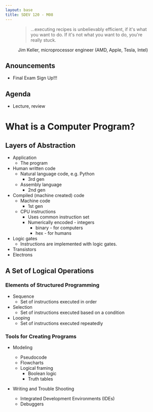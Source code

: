 ```yaml
---
layout: base
title: SDEV 120 - M08
---
```


<figure>
    <blockquote>
        ...executing recipes is unbelievably efficient, if it's what you want to do. If it's not what you want to do, you're really stuck.
    </blockquote>
    <figcaption>
        Jim Keller, microprocessor engineer (AMD, Apple, Tesla, Intel)
    </figcaption>
</figure>


## Anouncements

* Final Exam Sign Up!!!

## Agenda
 * Lecture, review

# What is a Computer Program?

## Layers of Abstraction

* Application
    * The program
* Human written code
    * Natural language code, e.g. Python 
        * 3rd gen
    * Assembly language 
        * 2nd gen
* Compiled (machine created) code 
    * Machine code
        * 1st gen
    * CPU instructions
        * Uses common instruction set
        * Numerically encoded - integers
            * binary - for computers
            * hex - for humans
* Logic gates
    * Instructions are implemented with logic gates.
* Transistors
* Electrons

## A Set of Logical Operations

### Elements of Structured Programming

* Sequence
    * Set of instructions executed in order
* Selection
    * Set of instructions executed based on a condition
* Looping
    * Set of instructions executed repeatedly

### Tools for Creating Programs

* Modeling
    * Pseudocode
    * Flowcharts
    * Logical framing 
        * Boolean logic
        * Truth tables

* Writing and Trouble Shooting
    * Integrated Development Environments (IDEs)
    * Debuggers

